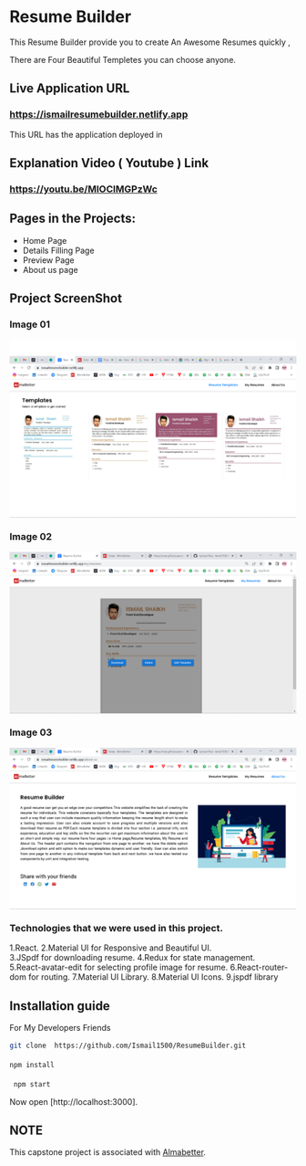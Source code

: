 # Resume Builder 
This Resume Builder provide you to create An Awesome Resumes quickly , 

There are Four Beautiful Templetes you can choose anyone.



## Live Application URL

### https://ismailresumebuilder.netlify.app

This URL has the application deployed in

## Explanation Video ( Youtube ) Link

### https://youtu.be/MlOClMGPzWc

## Pages in the Projects:
- Home Page
- Details Filling Page
- Preview Page
- About us page

## Project ScreenShot 

### Image 01
<img align="center"  src="https://github.com/Sanket7888/ResumeBuilder/blob/main/image1.png"/>

### Image 02
<img align="center" src="https://github.com/Sanket7888/ResumeBuilder/blob/main/image2.png"/>

### Image 03
<img align="center" src="https://github.com/Sanket7888/ResumeBuilder/blob/main/image3.png"/>


### Technologies that we were used in this project.

  1.React.
  2.Material UI for Responsive and Beautiful UI.  
  3.JSpdf for downloading resume. 
  4.Redux for state management.  
  5.React-avatar-edit for selecting profile image for resume.
  6.React-router-dom for routing.
  7.Material UI Library.
  8.Material UI Icons.
  9.jspdf library

## Installation guide

For My Developers Friends

```sh
git clone  https://github.com/Ismail1500/ResumeBuilder.git

npm install

 npm start
```
Now open [http://localhost:3000].



## NOTE
  <p> This capstone project is associated with <a href="https://www.almabetter.com">Almabetter</a>.</p>

